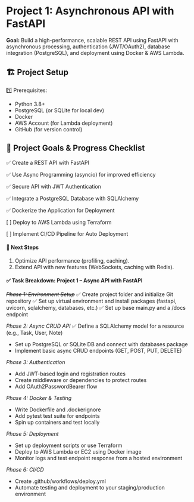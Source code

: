 # Project 1: Asynchronous API with FastAPI
**Goal:** Build a high-performance, scalable REST API using FastAPI with asynchronous processing, authentication (JWT/OAuth2), database integration (PostgreSQL), and deployment using Docker &amp; AWS Lambda.

## 🏗️ Project Setup
1️⃣ Prerequisites:
- Python 3.8+
- PostgreSQL (or SQLite for local dev)
- Docker
- AWS Account (for Lambda deployment)
- GitHub (for version control)

## 🎯 Project Goals & Progress Checklist
✅ Create a REST API with FastAPI

✅ Use Async Programming (asyncio) for improved efficiency

✅ Secure API with JWT Authentication

✅ Integrate a PostgreSQL Database with SQLAlchemy

✅ Dockerize the Application for Deployment

[ ] Deploy to AWS Lambda using Terraform

[ ] Implement CI/CD Pipeline for Auto Deployment


#### 📌 Next Steps
1. Optimize API performance (profiling, caching).
1. Extend API with new features (WebSockets, caching with Redis).


#### ✅ Task Breakdown: Project 1 – Async API with FastAPI
~~*Phase 1: Environment Setup*~~
✅ Create project folder and initialize Git repository
✅ Set up virtual environment and install packages (fastapi, uvicorn, sqlalchemy, databases, etc.)
✅ Set up base main.py and a /docs endpoint

*Phase 2: Async CRUD API*
✅ Define a SQLAlchemy model for a resource (e.g., Task, User, Note)
- Set up PostgreSQL or SQLite DB and connect with databases package
- Implement basic async CRUD endpoints (GET, POST, PUT, DELETE)

*Phase 3: Authentication*
- Add JWT-based login and registration routes
- Create middleware or dependencies to protect routes
- Add OAuth2PasswordBearer flow

*Phase 4: Docker & Testing*
- Write Dockerfile and .dockerignore
- Add pytest test suite for endpoints
- Spin up containers and test locally

*Phase 5: Deployment*
- Set up deployment scripts or use Terraform
- Deploy to AWS Lambda or EC2 using Docker image
- Monitor logs and test endpoint response from a hosted environment

*Phase 6: CI/CD*
- Create .github/workflows/deploy.yml
- Automate testing and deployment to your staging/production environment
